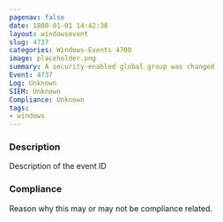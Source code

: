 ```yaml
---
pagenav: false
date: 1800-01-01 14:42:38
layout: windowsevent
slug: 4737
categories: Windows-Events 4700
image: placeholder.png
summary: A security-enabled global group was changed
Event: 4737
Log: Unknown
SIEM: Unknown
Compliance: Unknown
tags:
- windows
---
```


### Description

Description of the event ID

### Compliance

Reason why this may or may not be compliance related.

